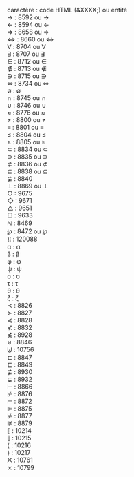 caractère : code HTML (&XXXX;) ou entité  
→ : 8592 ou &rarr;  
← : 8594 ou &larr;  
⇒ : 8658 ou &rArr;  
⇔ : 8660 ou &hArr;  
∀ : 8704 ou &forall;  
∃ : 8707 ou &exist;  
∈ : 8712 ou &isin;  
∉ : 8713 ou &notin;  
∋ : 8715 ou &ni;  
∞ : 8734 ou &infin;  
∅ : &empty;  
∩ : 8745 ou &cap;  
∪ : 8746 ou &cup;  
≈ : 8776 ou &asymp;  
≠ : 8800 ou &ne;  
≡ : 8801 ou &equiv;  
≤ : 8804 ou &le;  
≥ : 8805 ou &ge;  
⊂ : 8834 ou &sub;  
⊃ : 8835 ou &sup;  
⊄ : 8836 ou &nsub;  
⊆ : 8838 ou &sube;  
⊈ : 8840  
⊥ : 8869 ou &perp;  
○ : 9675  
◇ : 9671  
△ : 9651  
□ : 9633  
ℕ : 8469  
℘ : 8472 ou &weierp;  
𝔘 : 120088  
α : &alpha;  
β : &beta;  
φ : &phi;  
ψ : &psi;  
σ : &sigma;  
τ : &tau;  
θ : &theta;  
ζ : &zeta;  
≺ : 8826  
≻ : 8827  
≼ : 8828  
⊀ : 8832  
⋠ : 8928  
⊎ : 8846  
⨄ : 10756  
⊏ : 8847  
⊑ : 8849  
⋢ : 8930  
⋤ : 8932  
⊢ : 8866  
⊬ : 8876  
⊨ : 8872  
⊫ : 8875  
⊭ : 8877  
⊯ : 8879  
⟦ : 10214  
⟧ : 10215  
⟨ : 10216  
⟩ : 10217  
⨉ : 10761  
⨯ : 10799  
